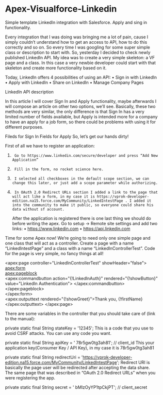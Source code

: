 # Apex-Visualforce-Linkedin
Simple template LinkedIn integration with Salesforce. 
Apply and sing in functionality.

Every integration that I was doing was bringing me a lot of pain, cause I simply couldn’t understand how to get an access to API, how to do this correctly and so on. So every time I was googling for some super simple class or description to start with.
   So, yesterday I decided to check newly published LinkedIn API. My idea was to create a very simple skeleton: a VF page and a class. In this case a very newbie developer could start with that skeleton and create more functionality based on it.

Today, LinkedIn offers 4 possibilities of using an API:
•	Sign in with LinkedIn
•	Apply with LinkedIn
•	Share on LinkedIn
•	Manage Company Pages

LinkedIn API description

   In this article I will cover Sign In and Apply functionality, maybe afterwards I will compose an article on other two options, we’ll see.
Basically, these two methods are very similar, the only difference is that Sign In has a very limited number of fields available, but Apply is intended more for a company to have an apply for a job form, so there could be problems with using it for different purposes.

Fileds for Sign In
Fields for Apply
So, let’s get our hands dirty!

First of all we have to register an application:
1.      Go to https://www.linkedin.com/secure/developer and press “Add New Application”
2.      Fill in the form, no rocket science here.
3.      I selected all checkboxes in the default scope section, we can change this later, or just add a scope parameter while authorizing.
4.      In OAuth 2.0 Redirect URLs section I added a link to the page that will act like a form, in my case it is https://vprok-developer-edition.na15.force.com/MyCommunity/LinkedIntestPage . I added it into the community to make it public, so everyone could share his data without sf account.

   After the application is registered there is one last thing we should do before writing the apex.
Go to setup -> Remote site settings and add two links:
•	https://www.linkedin.com
•	https://api.linkedin.com

Time for some Apex now! We’re going to need only one simple page and one class that will act as a controller.
Create a page with a name “LinkedIntestPage” and a class with a name “LinkedInControllerTest”.
Code for the page is very simple, no fancy things at all!

<apex:page controller="LinkedInControllerTest" showHeader="false">  
<apex:form>  
    <apex:pageblock>  
        <apex:commandbutton action="{!LinkedInAuth}" rendered="{!showButton}" value="LinkedIn Authentication">  </apex:commandbutton>
    </apex:pageblock>  
</apex:form>  
<apex:outputtext rendered="{!showGreet}">Thank you, {!firstName}</apex:outputtext>
</apex:page>

There are some variables in the controller that you should take care of (link to the manual):

private static final String stateKey = '12345';
This is a code that you use to avoid CSRF attacks. You can use any code you want.

private static final String apiKey = ' 78r5gw0tg3ah81'; // client_id
This your application key(Consumer Key / API Key), in my case it is 78r5gw0tg3ah81

private static final String redirectUri = 'https://vprok-developer-edition.na15.force.com/MyCommunity/LinkedIntestPage';
Redirect URI is basically the page user will be redirected after accepting the data share. The same page that was described in “OAuth 2.0 Redirect URLs” when you were registering the app.

private static final String secret = ' bMlzOyYP1tpCkjPT'; // client_secret


